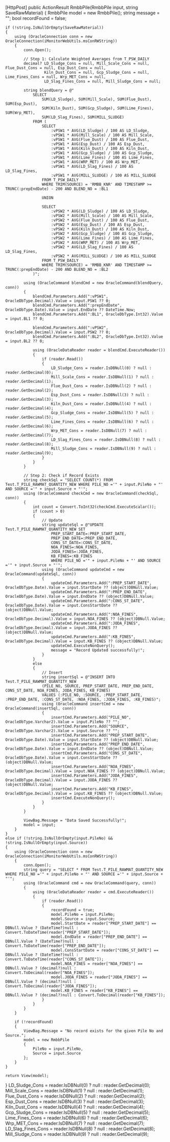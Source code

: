 [HttpPost]
public ActionResult RmbbPile(RmbbPile input, string SaveRawMaterial)
{
    RmbbPile model = new RmbbPile();
    string message = "";
    bool recordFound = false;

    if (!string.IsNullOrEmpty(SaveRawMaterial))
    {
        using (OracleConnection conn = new OracleConnection(iMonitorWebUtils.msConRWString))
        {
            conn.Open();

            // Step 1: Calculate Weighted Averages from T_PSW_DAILY
            decimal? LD_Sludge_Cons = null, Mill_Scale_Cons = null, Flue_Dust_Cons = null, Esp_Dust_Cons = null,
                     Kiln_Dust_Cons = null, Gcp_Sludge_Cons = null, Lime_Fines_Cons = null, Wrp_MET_Cons = null,
                     LD_Slag_Fines_Cons = null, Mill_Sludge_Cons = null;

            string blendQuery = @"
                SELECT 
                    SUM(LD_Sludge), SUM(Mill_Scale), SUM(Flue_Dust), SUM(Esp_Dust),
                    SUM(Kiln_Dust), SUM(Gcp_Sludge), SUM(Lime_Fines), SUM(Wrp_MET),
                    SUM(LD_Slag_Fines), SUM(MILL_SLUDGE)
                FROM (
                    SELECT 
                        :vPSW1 * AVG(LD_Sludge) / 100 AS LD_Sludge,
                        :vPSW1 * AVG(Mill_Scale) / 100 AS Mill_Scale,
                        :vPSW1 * AVG(Flue_Dust) / 100 AS Flue_Dust,
                        :vPSW1 * AVG(Esp_Dust) / 100 AS Esp_Dust,
                        :vPSW1 * AVG(Kiln_Dust) / 100 AS Kiln_Dust,
                        :vPSW1 * AVG(Gcp_Sludge) / 100 AS Gcp_Sludge,
                        :vPSW1 * AVG(Lime_Fines) / 100 AS Lime_Fines,
                        :vPSW1 * AVG(WRP_MET) / 100 AS Wrp_MET,
                        :vPSW1 * AVG(LD_Slag_Fines) / 100 AS LD_Slag_Fines,
                        :vPSW1 * AVG(MILL_SLUDGE) / 100 AS MILL_SLUDGE
                    FROM T_PSW_DAILY
                    WHERE TRIM(SOURCE) = 'RMBB_KNR' AND TIMESTAMP >= TRUNC(:prepEndDate) - 200 AND BLEND_NO = :BL1

                    UNION

                    SELECT 
                        :vPSW2 * AVG(LD_Sludge) / 100 AS LD_Sludge,
                        :vPSW2 * AVG(Mill_Scale) / 100 AS Mill_Scale,
                        :vPSW2 * AVG(Flue_Dust) / 100 AS Flue_Dust,
                        :vPSW2 * AVG(Esp_Dust) / 100 AS Esp_Dust,
                        :vPSW2 * AVG(Kiln_Dust) / 100 AS Kiln_Dust,
                        :vPSW2 * AVG(Gcp_Sludge) / 100 AS Gcp_Sludge,
                        :vPSW2 * AVG(Lime_Fines) / 100 AS Lime_Fines,
                        :vPSW2 * AVG(WRP_MET) / 100 AS Wrp_MET,
                        :vPSW2 * AVG(LD_Slag_Fines) / 100 AS LD_Slag_Fines,
                        :vPSW2 * AVG(MILL_SLUDGE) / 100 AS MILL_SLUDGE
                    FROM T_PSW_DAILY
                    WHERE TRIM(SOURCE) = 'RMBB_KNR' AND TIMESTAMP >= TRUNC(:prepEndDate) - 200 AND BLEND_NO = :BL2
                )";

            using (OracleCommand blendCmd = new OracleCommand(blendQuery, conn))
            {
                blendCmd.Parameters.Add(":vPSW1", OracleDbType.Decimal).Value = input.PSW1 ?? 0;
                blendCmd.Parameters.Add(":prepEndDate", OracleDbType.Date).Value = input.EndDate ?? DateTime.Now;
                blendCmd.Parameters.Add(":BL1", OracleDbType.Int32).Value = input.BL1 ?? 0;

                blendCmd.Parameters.Add(":vPSW2", OracleDbType.Decimal).Value = input.PSW2 ?? 0;
                blendCmd.Parameters.Add(":BL2", OracleDbType.Int32).Value = input.BL2 ?? 0;

                using (OracleDataReader reader = blendCmd.ExecuteReader())
                {
                    if (reader.Read())
                    {
                        LD_Sludge_Cons = reader.IsDBNull(0) ? null : reader.GetDecimal(0);
                        Mill_Scale_Cons = reader.IsDBNull(1) ? null : reader.GetDecimal(1);
                        Flue_Dust_Cons = reader.IsDBNull(2) ? null : reader.GetDecimal(2);
                        Esp_Dust_Cons = reader.IsDBNull(3) ? null : reader.GetDecimal(3);
                        Kiln_Dust_Cons = reader.IsDBNull(4) ? null : reader.GetDecimal(4);
                        Gcp_Sludge_Cons = reader.IsDBNull(5) ? null : reader.GetDecimal(5);
                        Lime_Fines_Cons = reader.IsDBNull(6) ? null : reader.GetDecimal(6);
                        Wrp_MET_Cons = reader.IsDBNull(7) ? null : reader.GetDecimal(7);
                        LD_Slag_Fines_Cons = reader.IsDBNull(8) ? null : reader.GetDecimal(8);
                        Mill_Sludge_Cons = reader.IsDBNull(9) ? null : reader.GetDecimal(9);
                    }
                }
            }

            // Step 2: Check if Record Exists
            string checkSql = "SELECT COUNT(*) FROM Test.T_PILE_RAWMAT_QUANTITY_NEW WHERE PILE_NO ='" + input.PileNo + "' AND SOURCE ='" + input.Source + "'";
            using (OracleCommand checkCmd = new OracleCommand(checkSql, conn))
            {
                int count = Convert.ToInt32(checkCmd.ExecuteScalar());
                if (count > 0)
                {
                    // Update
                    string updateSql = @"UPDATE Test.T_PILE_RAWMAT_QUANTITY_NEW SET                                         
                        PREP_START_DATE=:PREP_START_DATE,
                        PREP_END_DATE=:PREP_END_DATE,
                        CONS_ST_DATE=:CONS_ST_DATE,
                        NOA_FINES=:NOA_FINES,
                        JODA_FINES=:JODA_FINES,
                        KB_FINES=:KB_FINES
                        WHERE PILE_NO ='" + input.PileNo + "' AND SOURCE ='" + input.Source + "'";
                    using (OracleCommand updateCmd = new OracleCommand(updateSql, conn))
                    {
                        updateCmd.Parameters.Add(":PREP_START_DATE", OracleDbType.Date).Value = input.StartDate ?? (object)DBNull.Value;
                        updateCmd.Parameters.Add(":PREP_END_DATE", OracleDbType.Date).Value = input.EndDate ?? (object)DBNull.Value;
                        updateCmd.Parameters.Add(":CONS_ST_DATE", OracleDbType.Date).Value = input.ConsStartDate ?? (object)DBNull.Value;
                        updateCmd.Parameters.Add(":NOA_FINES", OracleDbType.Decimal).Value = input.NOA_FINES ?? (object)DBNull.Value;
                        updateCmd.Parameters.Add(":JODA_FINES", OracleDbType.Decimal).Value = input.JODA_FINES ?? (object)DBNull.Value;
                        updateCmd.Parameters.Add(":KB_FINES", OracleDbType.Decimal).Value = input.KB_FINES ?? (object)DBNull.Value;
                        updateCmd.ExecuteNonQuery();
                        message = "Record Updated successfully!";
                    }
                }
                else
                {
                    // Insert
                    string insertSql = @"INSERT INTO Test.T_PILE_RAWMAT_QUANTITY_NEW
                    (PILE_NO, SOURCE, PREP_START_DATE, PREP_END_DATE, CONS_ST_DATE, NOA_FINES, JODA_FINES, KB_FINES)
                    VALUES (:PILE_NO, :SOURCE, :PREP_START_DATE, :PREP_END_DATE, :CONS_ST_DATE, :NOA_FINES, :JODA_FINES, :KB_FINES)";
                    using (OracleCommand insertCmd = new OracleCommand(insertSql, conn))
                    {
                        insertCmd.Parameters.Add("PILE_NO", OracleDbType.Varchar2).Value = input.PileNo ?? "";
                        insertCmd.Parameters.Add("SOURCE", OracleDbType.Varchar2).Value = input.Source ?? "";
                        insertCmd.Parameters.Add("PREP_START_DATE", OracleDbType.Date).Value = input.StartDate ?? (object)DBNull.Value;
                        insertCmd.Parameters.Add("PREP_END_DATE", OracleDbType.Date).Value = input.EndDate ?? (object)DBNull.Value;
                        insertCmd.Parameters.Add("CONS_ST_DATE", OracleDbType.Date).Value = input.ConsStartDate ?? (object)DBNull.Value;
                        insertCmd.Parameters.Add("NOA_FINES", OracleDbType.Decimal).Value = input.NOA_FINES ?? (object)DBNull.Value;
                        insertCmd.Parameters.Add("JODA_FINES", OracleDbType.Decimal).Value = input.JODA_FINES ?? (object)DBNull.Value;
                        insertCmd.Parameters.Add("KB_FINES", OracleDbType.Decimal).Value = input.KB_FINES ?? (object)DBNull.Value;
                        insertCmd.ExecuteNonQuery();
                    }
                }
            }

            ViewBag.Message = "Data Saved Successfully!";
            model = input;
        }
    }
    else if (!string.IsNullOrEmpty(input.PileNo) && !string.IsNullOrEmpty(input.Source))
    {
        using (OracleConnection conn = new OracleConnection(iMonitorWebUtils.msConRWString))
        {
            conn.Open();
            string query = "SELECT * FROM Test.T_PILE_RAWMAT_QUANTITY_NEW WHERE PILE_NO ='" + input.PileNo + "' AND SOURCE ='" + input.Source + "'";
            using (OracleCommand cmd = new OracleCommand(query, conn))
            {
                using (OracleDataReader reader = cmd.ExecuteReader())
                {
                    if (reader.Read())
                    {
                        recordFound = true;
                        model.PileNo = input.PileNo;
                        model.Source = input.Source;
                        model.StartDate = reader["PREP_START_DATE"] == DBNull.Value ? (DateTime?)null : Convert.ToDateTime(reader["PREP_START_DATE"]);
                        model.EndDate = reader["PREP_END_DATE"] == DBNull.Value ? (DateTime?)null : Convert.ToDateTime(reader["PREP_END_DATE"]);
                        model.ConsStartDate = reader["CONS_ST_DATE"] == DBNull.Value ? (DateTime?)null : Convert.ToDateTime(reader["CONS_ST_DATE"]);
                        model.NOA_FINES = reader["NOA_FINES"] == DBNull.Value ? (decimal?)null : Convert.ToDecimal(reader["NOA_FINES"]);
                        model.JODA_FINES = reader["JODA_FINES"] == DBNull.Value ? (decimal?)null : Convert.ToDecimal(reader["JODA_FINES"]);
                        model.KB_FINES = reader["KB_FINES"] == DBNull.Value ? (decimal?)null : Convert.ToDecimal(reader["KB_FINES"]);
                    }
                }
            }
        }

        if (!recordFound)
        {
            ViewBag.Message = "No record exists for the given Pile No and Source.";
            model = new RmbbPile
            {
                PileNo = input.PileNo,
                Source = input.Source
            };
        }
    }

    return View(model);
}
   LD_Sludge_Cons = reader.IsDBNull(0) ? null : reader.GetDecimal(0);
                                Mill_Scale_Cons = reader.IsDBNull(1) ? null : reader.GetDecimal(1);
                                Flue_Dust_Cons = reader.IsDBNull(2) ? null : reader.GetDecimal(2);
                                Esp_Dust_Cons = reader.IsDBNull(3) ? null : reader.GetDecimal(3);
                                Kiln_Dust_Cons = reader.IsDBNull(4) ? null : reader.GetDecimal(4);
                                Gcp_Sludge_Cons = reader.IsDBNull(5) ? null : reader.GetDecimal(5);
                                Lime_Fines_Cons = reader.IsDBNull(6) ? null : reader.GetDecimal(6);
                                Wrp_MET_Cons = reader.IsDBNull(7) ? null : reader.GetDecimal(7);
                                LD_Slag_Fines_Cons = reader.IsDBNull(8) ? null : reader.GetDecimal(8);
                                Mill_Sludge_Cons = reader.IsDBNull(9) ? null : reader.GetDecimal(9);
